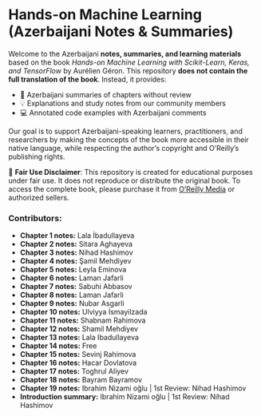 # Hands-on Machine Learning (Azerbaijani Notes & Summaries)

Welcome to the Azerbaijani **notes, summaries, and learning materials** based on the book *Hands-on Machine Learning with Scikit-Learn, Keras, and TensorFlow* by Aurélien Géron.
This repository **does not contain the full translation of the book**. Instead, it provides:

* 📝 Azerbaijani summaries of chapters without review
* 💡 Explanations and study notes from our community members
* 💻 Annotated code examples with Azerbaijani comments

Our goal is to support Azerbaijani-speaking learners, practitioners, and researchers by making the concepts of the book more accessible in their native language, while respecting the author’s copyright and O’Reilly’s publishing rights.

📌 **Fair Use Disclaimer**:
This repository is created for educational purposes under fair use. It does not reproduce or distribute the original book. To access the complete book, please purchase it from [O’Reilly Media](https://www.oreilly.com) or authorized sellers.

### Contributors:

* **Chapter 1 notes:** Lala İbadullayeva
* **Chapter 2 notes:** Sitara Aghayeva
* **Chapter 3 notes:** Nihad Hashimov
* **Chapter 4 notes:** Şamil Mehdiyev
* **Chapter 5 notes:** Leyla Eminova
* **Chapter 6 notes:** Laman Jafarli
* **Chapter 7 notes:** Sabuhi Abbasov
* **Chapter 8 notes:** Laman Jafarli
* **Chapter 9 notes:** Nubar Asgarli
* **Chapter 10 notes:** Ulviyya İsmayilzada
* **Chapter 11 notes:** Shabnam Rahimova
* **Chapter 12 notes:** Shamil Mehdiyev
* **Chapter 13 notes:** Lala Ibadullayeva
* **Chapter 14 notes:** Free
* **Chapter 15 notes:** Sevinj Rahimova
* **Chapter 16 notes:** Hacar Dovlatova
* **Chapter 17 notes:** Toghrul Aliyev
* **Chapter 18 notes:** Bayram Bayramov
* **Chapter 19 notes:** Ibrahim Nizami oğlu | 1st Review: Nihad Hashimov
* **Introduction summary:** Ibrahim Nizami oğlu | 1st Review: Nihad Hashimov
